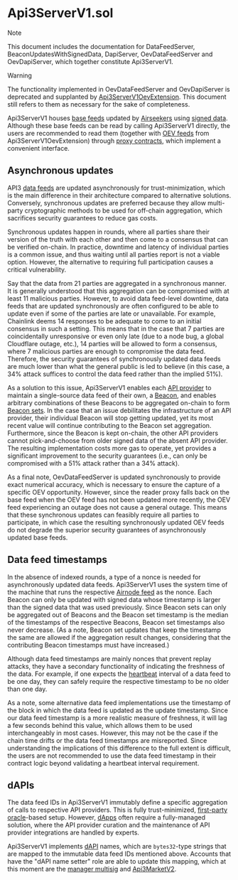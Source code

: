 # Api3ServerV1.sol

> [!NOTE]  
> This document includes the documentation for DataFeedServer, BeaconUpdatesWithSignedData, DapiServer, OevDataFeedServer and OevDapiServer, which together constitute Api3ServerV1.

> [!WARNING]  
> The functionality implemented in OevDataFeedServer and OevDapiServer is deprecated and supplanted by [Api3ServerV1OevExtension](./api3serverv1oevextension.md).
> This document still refers to them as necessary for the sake of completeness.

Api3ServerV1 houses [base feeds](../../glossary.md#base-feed) updated by [Airseekers](../../glossary.md#airseeker) using [signed data](../../glossary.md#signed-data).
Although these base feeds can be read by calling Api3ServerV1 directly, the users are recommended to read them (together with [OEV feeds](../../glossary.md#oev-feed) from Api3ServerV1OevExtension) through [proxy contracts](../../glossary.md#proxy), which implement a convenient interface.

## Asynchronous updates

API3 [data feeds](../../glossary.md#data-feed) are updated asynchronously for trust-minimization, which is the main difference in their architecture compared to alternative solutions.
Conversely, synchronous updates are preferred because they allow multi-party cryptographic methods to be used for off-chain aggregation, which sacrifices security guarantees to reduce gas costs.

Synchronous updates happen in rounds, where all parties share their version of the truth with each other and then come to a consensus that can be verified on-chain.
In practice, downtime and latency of individual parties is a common issue, and thus waiting until all parties report is not a viable option.
However, the alternative to requiring full participation causes a critical vulnerability.

Say that the data from 21 parties are aggregated in a synchronous manner.
It is generally understood that this aggregation can be compromised with at least 11 malicious parties.
However, to avoid data feed-level downtime, data feeds that are updated synchronously are often configured to be able to update even if some of the parties are late or unavailable.
For example, Chainlink deems 14 responses to be adequate to come to an initial consensus in such a setting.
This means that in the case that 7 parties are coincidentally unresponsive or even only late (due to a node bug, a global Cloudflare outage, etc.), 14 parties will be allowed to form a consensus, where 7 malicious parties are enough to compromise the data feed.
Therefore, the security guarantees of synchronously updated data feeds are much lower than what the general public is led to believe (in this case, a 34% attack suffices to control the data feed rather than the implied 51%).

As a solution to this issue, Api3ServerV1 enables each [API provider](../../glossary.md#api-provider) to maintain a single-source data feed of their own, a [Beacon](../../glossary.md#beacon), and enables arbitrary combinations of these Beacons to be aggregated on-chain to form [Beacon sets](../../glossary.md#beacon-set).
In the case that an issue debilitates the infrastructure of an API provider, their individual Beacon will stop getting updated, yet its most recent value will continue contributing to the Beacon set aggregation.
Furthermore, since the Beacon is kept on-chain, the other API providers cannot pick-and-choose from older signed data of the absent API provider.
The resulting implementation costs more gas to operate, yet provides a significant improvement to the security guarantees (i.e., can only be compromised with a 51% attack rather than a 34% attack).

As a final note, OevDataFeedServer is updated synchronously to provide exact numerical accuracy, which is necessary to ensure the capture of a specific OEV opportunity.
However, since the reader proxy falls back on the base feed when the OEV feed has not been updated more recently, the OEV feed experiencing an outage does not cause a general outage.
This means that these synchronous updates can feasibly require all parties to participate, in which case the resulting synchronously updated OEV feeds do not degrade the superior security guarantees of asynchronously updated base feeds.

## Data feed timestamps

In the absence of indexed rounds, a type of a nonce is needed for asynchronously updated data feeds.
Api3ServerV1 uses the system time of the machine that runs the respective [Airnode feed](../../glossary.md#airnode-feed) as the nonce.
Each Beacon can only be updated with signed data whose timestamp is larger than the signed data that was used previously.
Since Beacon sets can only be aggregated out of Beacons and the Beacon set timestamp is the median of the timestamps of the respective Beacons, Beacon set timestamps also never decrease.
(As a note, Beacon set updates that keep the timestamp the same are allowed if the aggregation result changes, considering that the contributing Beacon timestamps must have increased.)

Although data feed timestamps are mainly nonces that prevent replay attacks, they have a secondary functionality of indicating the freshness of the data.
For example, if one expects the [heartbeat](../../glossary.md#heartbeat) interval of a data feed to be one day, they can safely require the respective timestamp to be no older than one day.

As a note, some alternative data feed implementations use the timestamp of the block in which the data feed is updated as the update timestamp.
Since our data feed timestamp is a more realistic measure of freshness, it will lag a few seconds behind this value, which allows them to be used interchangeably in most cases.
However, this may not be the case if the chain time drifts or the data feed timestamps are misreported.
Since understanding the implications of this difference to the full extent is difficult, the users are not recommended to use the data feed timestamp in their contract logic beyond validating a heartbeat interval requirement.

## dAPIs

The data feed IDs in Api3ServerV1 immutably define a specific aggregation of calls to respective API providers.
This is fully trust-minimized, [first-party oracle](../../glossary.md#first-party-oracles)-based setup.
However, [dApps](../../glossary.md#dapp) often require a fully-managed solution, where the API provider curation and the maintenance of API provider integrations are handled by experts.

Api3ServerV1 implements [dAPI](../../glossary.md#dapi) names, which are `bytes32`-type strings that are mapped to the immutable data feed IDs mentioned above.
Accounts that have the "dAPI name setter" role are able to update this mapping, which at this moment are the [manager multisig](../../glossary.md#manager-multisig) and [Api3MarketV2](./api3marketv2.md).
